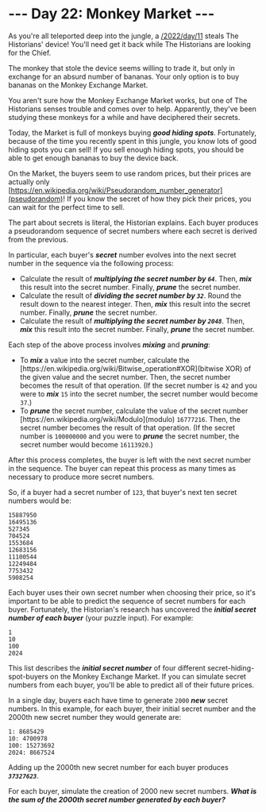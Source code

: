 # --- Day 22: Monkey Market ---

As you're all teleported deep into the jungle, a [/2022/day/11](monkey) steals The Historians' device! You'll need get it back while The Historians are looking for the Chief.


The monkey that stole the device seems willing to trade it, but only in exchange for an absurd number of bananas. Your only option is to buy bananas on the Monkey Exchange Market.


You aren't sure how the Monkey Exchange Market works, but one of The Historians senses trouble and comes over to help. Apparently, they've been studying these monkeys for a while and have deciphered their secrets.


Today, the Market is full of monkeys buying <em><b>good hiding spots</b></em>. Fortunately, because of the time you recently spent in this jungle, you know lots of good hiding spots you can sell! If you sell enough hiding spots, you should be able to get enough bananas to buy the device back.


On the Market, the buyers seem to use random prices, but their prices are actually only [https://en.wikipedia.org/wiki/Pseudorandom_number_generator](pseudorandom)! If you know the secret of how they pick their prices, you can wait for the perfect time to sell.


The part about secrets is literal, the Historian explains. Each buyer produces a pseudorandom sequence of secret numbers where each secret is derived from the previous.


In particular, each buyer's <em><b>secret</b></em> number evolves into the next secret number in the sequence via the following process:


<ul>
<li>Calculate the result of <em><b>multiplying the secret number by <code>64</code></b></em>. Then, <em><b>mix</b></em> this result into the secret number. Finally, <em><b>prune</b></em> the secret number.</li>
<li>Calculate the result of <em><b>dividing the secret number by <code>32</code></b></em>. Round the result down to the nearest integer. Then, <em><b>mix</b></em> this result into the secret number. Finally, <em><b>prune</b></em> the secret number.</li>
<li>Calculate the result of <em><b>multiplying the secret number by <code>2048</code></b></em>. Then, <em><b>mix</b></em> this result into the secret number. Finally, <em><b>prune</b></em> the secret number.</li>
</ul>
Each step of the above process involves <em><b>mixing</b></em> and <em><b>pruning</b></em>:


<ul>
<li>To <em><b>mix</b></em> a value into the secret number, calculate the [https://en.wikipedia.org/wiki/Bitwise_operation#XOR](bitwise XOR) of the given value and the secret number. Then, the secret number becomes the result of that operation. (If the secret number is <code>42</code> and you were to <em><b>mix</b></em> <code>15</code> into the secret number, the secret number would become <code>37</code>.)</li>
<li>To <em><b>prune</b></em> the secret number, calculate the value of the secret number [https://en.wikipedia.org/wiki/Modulo](modulo) <code>16777216</code>. Then, the secret number becomes the result of that operation. (If the secret number is <code>100000000</code> and you were to <em><b>prune</b></em> the secret number, the secret number would become <code>16113920</code>.)</li>
</ul>
After this process completes, the buyer is left with the next secret number in the sequence. The buyer can repeat this process as many times as necessary to produce more secret numbers.


So, if a buyer had a secret number of <code>123</code>, that buyer's next ten secret numbers would be:


<pre><code>15887950
16495136
527345
704524
1553684
12683156
11100544
12249484
7753432
5908254
</code></pre>
Each buyer uses their own secret number when choosing their price, so it's important to be able to predict the sequence of secret numbers for each buyer. Fortunately, the Historian's research has uncovered the <em><b>initial secret number of each buyer</b></em> (your puzzle input). For example:


<pre><code>1
10
100
2024
</code></pre>
This list describes the <em><b>initial secret number</b></em> of four different secret-hiding-spot-buyers on the Monkey Exchange Market. If you can simulate secret numbers from each buyer, you'll be able to predict all of their future prices.


In a single day, buyers each have time to generate <code>2000</code> <em><b>new</b></em> secret numbers. In this example, for each buyer, their initial secret number and the 2000th new secret number they would generate are:


<pre><code>1: 8685429
10: 4700978
100: 15273692
2024: 8667524
</code></pre>
Adding up the 2000th new secret number for each buyer produces <code><em><b>37327623</b></em></code>.


For each buyer, simulate the creation of 2000 new secret numbers. <em><b>What is the sum of the 2000th secret number generated by each buyer?</b></em>


